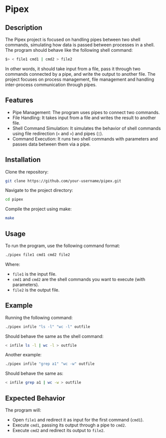 # Pipex

## Description
The Pipex project is focused on handling pipes between two shell commands, simulating how data is passed between processes in a shell. The program should behave like the following shell command:

```bash
$> < file1 cmd1 | cmd2 > file2
```
In other words, it should take input from a file, pass it through two commands connected by a pipe, and write the output to another file. The project focuses on process management, file management and handling inter-process communication through pipes.

## Features
- Pipe Management: The program uses pipes to connect two commands.
- File Handling: It takes input from a file and writes the result to another file.
- Shell Command Simulation: It simulates the behavior of shell commands using file redirection (`<` and `>`) and pipes (`|`).
- Command Execution: It runs two shell commands with parameters and passes data between them via a pipe.

## Installation
Clone the repository:
```bash
git clone https://github.com/your-username/pipex.git
```
Navigate to the project directory:
```bash
cd pipex
```
Compile the project using make:
```bash
make
```

## Usage
To run the program, use the following command format:

```bash
./pipex file1 cmd1 cmd2 file2
```
Where:

- `file1` is the input file.
- `cmd1` and `cmd2` are the shell commands you want to execute (with parameters).
- `file2` is the output file.

## Example
Running the following command:

```bash
./pipex infile "ls -l" "wc -l" outfile
```
Should behave the same as the shell command:

```bash
< infile ls -l | wc -l > outfile
```
Another example:

```bash
./pipex infile "grep a1" "wc -w" outfile
```
Should behave the same as:

```bash
< infile grep a1 | wc -w > outfile
```

## Expected Behavior
The program will:
- Open `file1` and redirect it as input for the first command (`cmd1`).
- Execute `cmd1`, passing its output through a pipe to `cmd2`.
- Execute `cmd2` and redirect its output to `file2`.
